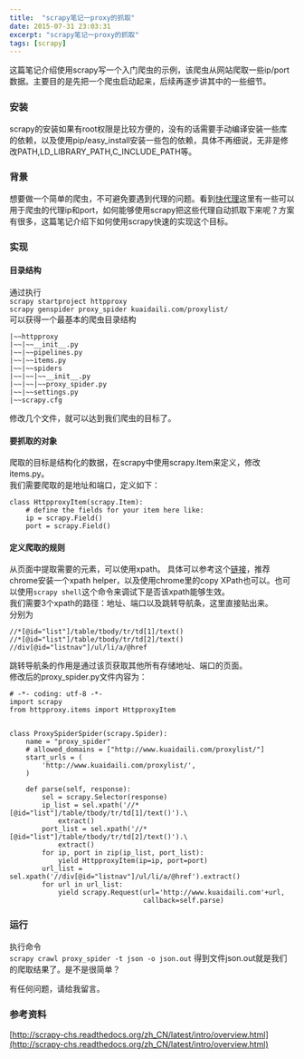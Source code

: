 ```yaml
---
title:  "scrapy笔记一proxy的抓取"
date: 2015-07-31 23:03:31
excerpt: "scrapy笔记一proxy的抓取"
tags: [scrapy]
---
```


这篇笔记介绍使用scrapy写一个入门爬虫的示例，该爬虫从网站爬取一些ip/port数据。主要目的是先把一个爬虫启动起来，后续再逐步讲其中的一些细节。

<!--more-->

### 安装
scrapy的安装如果有root权限是比较方便的，没有的话需要手动编译安装一些库的依赖，以及使用pip/easy\_install安装一些包的依赖，具体不再细说，无非是修改PATH,LD\_LIBRARY\_PATH,C\_INCLUDE\_PATH等。

### 背景
想要做一个简单的爬虫，不可避免要遇到代理的问题。看到[快代理](http://www.kuaidaili.com/proxylist/)这里有一些可以用于爬虫的代理ip和port，如何能够使用scrapy把这些代理自动抓取下来呢？方案有很多，这篇笔记介绍下如何使用scrapy快速的实现这个目标。

### 实现
#### 目录结构
通过执行  
`scrapy startproject httpproxy`  
`scrapy genspider proxy_spider kuaidaili.com/proxylist/`  
可以获得一个最基本的爬虫目录结构   

```
|~~httpproxy
|~~|~~__init__.py
|~~|~~pipelines.py
|~~|~~items.py
|~~|~~spiders
|~~|~~|~~__init__.py
|~~|~~|~~proxy_spider.py
|~~|~~settings.py
|~~scrapy.cfg
```
修改几个文件，就可以达到我们爬虫的目标了。

#### 要抓取的对象
爬取的目标是结构化的数据，在scrapy中使用scrapy.Item来定义，修改items.py。  
我们需要爬取的是地址和端口，定义如下：

```
class HttpproxyItem(scrapy.Item):
    # define the fields for your item here like:
    ip = scrapy.Field()
    port = scrapy.Field()
```

#### 定义爬取的规则
从页面中提取需要的元素，可以使用xpath。
具体可以参考这个[链接](http://www.w3.org/TR/xpath/)，推荐chrome安装一个xpath helper，以及使用chrome里的copy XPath也可以。也可以使用`scrapy shell`这个命令来调试下是否该xpath能够生效。  
我们需要3个xpath的路径：地址、端口以及跳转导航条，这里直接贴出来。  
分别为  

```
//*[@id="list"]/table/tbody/tr/td[1]/text()
//*[@id="list"]/table/tbody/tr/td[2]/text()
//div[@id="listnav"]/ul/li/a/@href
```  
跳转导航条的作用是通过该页获取其他所有存储地址、端口的页面。  
修改后的proxy\_spider.py文件内容为：  

```
# -*- coding: utf-8 -*-
import scrapy
from httpproxy.items import HttpproxyItem


class ProxySpiderSpider(scrapy.Spider):
    name = "proxy_spider"
    # allowed_domains = ["http://www.kuaidaili.com/proxylist/"]
    start_urls = (
        'http://www.kuaidaili.com/proxylist/',
    )

    def parse(self, response):
        sel = scrapy.Selector(response)
        ip_list = sel.xpath('//*[@id="list"]/table/tbody/tr/td[1]/text()').\
            extract()
        port_list = sel.xpath('//*[@id="list"]/table/tbody/tr/td[2]/text()').\
            extract()
        for ip, port in zip(ip_list, port_list):
            yield HttpproxyItem(ip=ip, port=port)
        url_list = sel.xpath('//div[@id="listnav"]/ul/li/a/@href').extract()
        for url in url_list:
            yield scrapy.Request(url='http://www.kuaidaili.com'+url,
                                 callback=self.parse)

```

### 运行
执行命令  
`scrapy crawl proxy_spider -t json -o json.out`
得到文件json.out就是我们的爬取结果了。是不是很简单？

有任何问题，请给我留言。

### 参考资料
[http://scrapy-chs.readthedocs.org/zh_CN/latest/intro/overview.html](http://scrapy-chs.readthedocs.org/zh_CN/latest/intro/overview.html)
